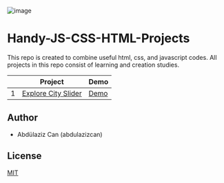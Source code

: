 ![image](https://github.com/abdulazizcan/Handy-JS-CSS-HTML-Projects/blob/main/js-project.jpg?raw=true)
# Handy-JS-CSS-HTML-Projects
This repo is created to combine useful html, css, and javascript codes. All projects in this repo consist of learning and creation studies.

|| Project                      | Demo|
|:-:| ---------------------------------------------------- | ------------------------------------------------------------- |
|1| [Explore City Slider](https://github.com/abdulazizcan/Handy-JS-CSS-HTML-Projects/tree/main/explore-city-slider) | [Demo](http://abdulazizcan.com/projelerim/explore-city-slider/)               |

## Author 

- Abdülaziz Can (abdulazizcan)

## License

[MIT](https://opensource.org/licenses/MIT)
